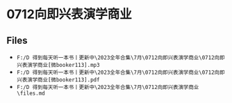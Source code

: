 # 0712向即兴表演学商业

## Files

- `F:/D 得到每天听一本书丨更新中\2023全年合集\7月\0712向即兴表演学商业\0712向即兴表演学商业[微booker113].mp3`
- `F:/D 得到每天听一本书丨更新中\2023全年合集\7月\0712向即兴表演学商业\0712向即兴表演学商业[微booker113].pdf`
- `F:/D 得到每天听一本书丨更新中\2023全年合集\7月\0712向即兴表演学商业\files.md`
